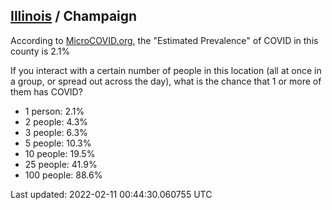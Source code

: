 
## [Illinois](/united-states/illinois) / Champaign

According to [MicroCOVID.org](http://microcovid.org),
the "Estimated Prevalence" of COVID in this county is 2.1%

If you interact with a certain number of people in this location
(all at once in a group, or spread out across the day), what is the chance that
1 or more of them has COVID?

- 1 person: 2.1%
- 2 people: 4.3%
- 3 people: 6.3%
- 5 people: 10.3%
- 10 people: 19.5%
- 25 people: 41.9%
- 100 people: 88.6%

Last updated: 2022-02-11 00:44:30.060755 UTC
